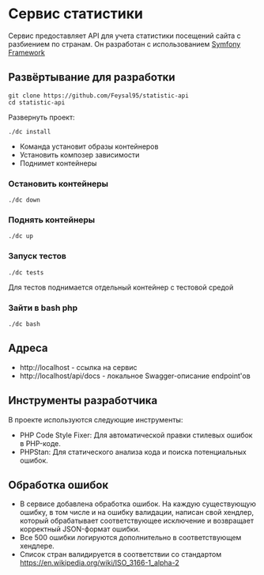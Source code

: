 # Сервис статистики

Сервис предоставляет API для учета статистики посещений сайта с разбиением по странам. Он разработан с использованием [Symfony Framework](https://symfony.com/)

## Развёртывание для разработки

```shell
git clone https://github.com/Feysal95/statistic-api
cd statistic-api
```

Развернуть проект:
```shell
./dc install
```
- Команда установит образы контейнеров
- Установить композер зависимости
- Поднимет контейнеры


### Остановить контейнеры

```shell
./dc down
```

### Поднять контейнеры

```shell
./dc up
```

### Запуск тестов

```shell
./dc tests
```

Для тестов поднимается отдельный контейнер с тестовой средой

### Зайти в bash php

```shell
./dc bash
```

## Адреса

* http://localhost - ссылка на сервис
* http://localhost/api/docs - локальное Swagger-описание endpoint'ов

## Инструменты разработчика
В проекте используются следующие инструменты:

* PHP Code Style Fixer: Для автоматической правки стилевых ошибок в PHP-коде.
* PHPStan: Для статического анализа кода и поиска потенциальных ошибок.

## Обработка ошибок
* В сервисе добавлена обработка ошибок. На каждую существующую ошибку, в том числе и на ошибку валидации, написан свой хендлер, который обрабатывает соответствующее исключение и возвращает корректный JSON-формат ошибки.
* Все 500 ошибки логируются дополнительно в соответствующем хендлере.
* Список стран валидируется в соответствии со стандартом https://en.wikipedia.org/wiki/ISO_3166-1_alpha-2



